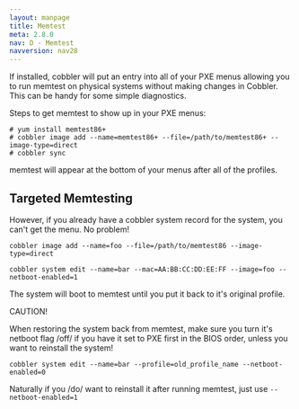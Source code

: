 ```yaml
---
layout: manpage
title: Memtest
meta: 2.8.0
nav: D - Memtest
navversion: nav28
---
```


If installed, cobbler will put an entry into all of your PXE menus allowing you to run memtest on physical systems
without making changes in Cobbler. This can be handy for some simple diagnostics.

Steps to get memtest to show up in your PXE menus:

    # yum install memtest86+
    # cobbler image add --name=memtest86+ --file=/path/to/memtest86+ --image-type=direct
    # cobbler sync

memtest will appear at the bottom of your menus after all of the profiles.

## Targeted Memtesting

However, if you already have a cobbler system record for the system, you can't get the menu. No problem!

    cobbler image add --name=foo --file=/path/to/memtest86 --image-type=direct
    
    cobbler system edit --name=bar --mac=AA:BB:CC:DD:EE:FF --image=foo --netboot-enabled=1

The system will boot to memtest until you put it back to it's original profile.

CAUTION!

When restoring the system back from memtest, make sure you turn it's netboot flag /off/ if you have it set to PXE first
in the BIOS order, unless you want to reinstall the system!

    cobbler system edit --name=bar --profile=old_profile_name --netboot-enabled=0

Naturally if you /do/ want to reinstall it after running memtest, just use `--netboot-enabled=1`

